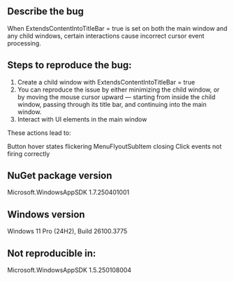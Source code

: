 ## Describe the bug

When ExtendsContentIntoTitleBar = true is set on both the main window and any child windows, certain interactions cause incorrect cursor event processing.

## Steps to reproduce the bug:

1. Create a child window with ExtendsContentIntoTitleBar = true
2. You can reproduce the issue by either minimizing the child window, or by moving the mouse cursor upward — starting from inside the child window, passing through its title bar, and continuing into the main window.
3. Interact with UI elements in the main window

These actions lead to:

Button hover states flickering
MenuFlyoutSubItem closing
Click events not firing correctly

## NuGet package version

Microsoft.WindowsAppSDK 1.7.250401001

## Windows version

Windows 11 Pro (24H2), Build 26100.3775

## Not reproducible in:

Microsoft.WindowsAppSDK 1.5.250108004
